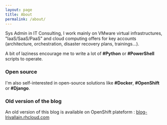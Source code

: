 ```yaml
---
layout: page
title: About
permalink: /about/
---
```


Sys Admin in IT Consulting, I work mainly on VMware virtual infrastructures, "IaaS/SaaS/PaaS" and cloud computing offers for key accounts (architecture, orchestration, disaster recovery plans, trainings...).

A bit of laziness encourage me to write a lot of **#Python** or **#PowerShell** scripts to operate.

### Open source

I'm also self-interested in open-source solutions like **#Docker**, **#OpenShift** or **#Django**.

### Old version of the blog

An old version of this blog is available on OpenShift plateform : [blog-lrivallain.rhcloud.com](http://blog-lrivallain.rhcloud.com)

